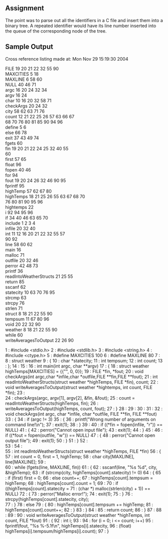 ## Assignment
 The point was to parse out all the identifiers in a C file and insert them into a binary tree.
A repeated identifier would have its line number inserted into the queue of the corresponding node of the tree.

## Sample Output
Cross reference listing made at:  Mon Nov 29 15:19:30 2004


FILE                   19   20   21   22   32   55   90   
MAXCITIES               5   18   
MAXLINE                 6   58   60   
NULL                   40   46   71   
argc                   16   20   24   32   34   
argv                   16   24   
char                   10   16   20   32   58   71   
checkArgs              20   24   32   
city                   58   62   63   71   76   
count                  12   21   22   25   26   57   63   66   67   
                       68   70   76   80   81   85   90   94   96   
define                  5    6    
else                   66   78   
exit                   37   43   49   74   
fgets                  60   
fin                    19   20   21   22   24   25   32   40   55   
                       60   
first                  57   65   
float                  96   
fopen                  40   46   
for                    94   
fout                   19   20   24   26   32   46   90   95   
fprintf                95   
highTemp               57   62   67   80   
highTemps              18   21   25   26   55   63   67   68   70   
                       76   80   81   90   95   96   
hightemps              22   
i                      92   94   95   96   
if                     34   40   46   63   65   70   
include                 1    2    3    4    
infile                 20   32   40   
int                    11   12   16   20   21   22   32   55   57   
                       90   92   
line                   58   60   62   
main                   16   
malloc                 71   
outfile                20   32   46   
perror                 42   48   73   
printf                 36   
readIntoWeatherStructs 21   25   55   
return                 85   
sscanf                 62   
statecity              10   63   70   76   95   
strcmp                 63   
strcpy                 76   
strlen                 71   
struct                 8    18   21   22   55   90   
tempsum                11   67   80   96   
void                   20   22   32   90   
weather                 8   18   21   22   55   90   
while                  60   
writeAveragesToOutput  22   26   90   

1     : #include <stdio.h>
2     : #include <stdlib.h>
3     : #include <string.h>
4     : #include <ctype.h>
5     : #define MAXCITIES 100
6     : #define MAXLINE    80
7     : 
8     : struct weather
9     : {
10    :     char *statecity;
11    :     int   tempsum;
12    :     int   count;
13    : };
14    : 
15    : 
16    : int main(int argc, char **argv)
17    : {
18    :     struct weather highTemps[MAXCITIES] = {{"", 0, 0}};
19    :     FILE *fin, *fout;
20    :     void checkArgs(int argc,char *infile,char *outfile,FILE **fin,FILE **fout);
21    :     int readIntoWeatherStructs(struct weather *highTemps, FILE *fin), count;
22    :     void writeAveragesToOutput(struct weather *hightemps, int count, FILE *fin);
23    :     
24    :     checkArgs(argc, argv[1], argv[2], &fin, &fout);
25    :     count = readIntoWeatherStructs(highTemps, fin);
26    :     writeAveragesToOutput(highTemps, count, fout);
27    : }
28    : 
29    : 
30    : 
31    : 
32    : void checkArgs(int argc, char *infile, char *outfile, FILE **fin, FILE **fout)
33    : {
34    :     if (argc != 3)
35    :     {
36    :         printf("Wrong number of arguments on command line!\n");
37    :         exit(1);
38    :     }
39    : 
40    :     if ((*fin = fopen(infile, "r")) == NULL)
41    :     {
42    :         perror("Cannot open input file");
43    :         exit(1);
44    :     }
45    : 
46    :     if ((*fout = fopen(outfile, "w")) == NULL)
47    :     {
48    :         perror("Cannot open output file");
49    :         exit(1);
50    :     }
51    : } 
52    :     
53    : 
54    :      
55    : int readIntoWeatherStructs(struct weather *highTemps, FILE *fin)
56    : {
57    :     int count = 0, first = 1, highTemp;
58    :     char city[MAXLINE], line[MAXLINE];
59    :    
60    :     while (fgets(line, MAXLINE, fin))
61    :     {
62    :          sscanf(line, "%s %d", city, &highTemp);
63    :          if (strcmp(city, highTemps[count].statecity) != 0)
64    :          {
65    :               if (first) first = 0;
66    :               else count++;
67    :               highTemps[count].tempsum = highTemp; 
68    :               highTemps[count].count = 1;
69    : 
70    :               if ((highTemps[count].statecity = 
71    :                    (char *) malloc(strlen(city) + 1)) == NULL)
72    :               {
73    :                   perror("Malloc error!");
74    :                   exit(1);
75    :               }
76    :               strcpy(highTemps[count].statecity, city);                
77    :          }
78    :          else
79    :          {
80    :               highTemps[count].tempsum += highTemp;
81    :               highTemps[count].count++;
82    :          } 
83    :     }
84    : 
85    :     return count;
86    : }
87    : 
88    : 
89    : 
90    : void writeAveragesToOutput(struct weather *highTemps, int count, FILE *fout)
91    : {
92    :      int i;
93    : 
94    :      for (i = 0; i <= count; i++) 
95    :         fprintf(fout, "%s %-5.1f\n", highTemps[i].statecity,
96    :                  (float) highTemps[i].tempsum/highTemps[i].count);
97    : }

